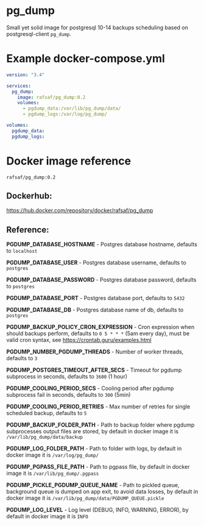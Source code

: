 # pg_dump

Small yet solid image for postgresql 10-14 backups scheduling based on postgresql-client `pg_dump`.

# Example docker-compose.yml

```yml
version: "3.4"

services:
  pg_dump:
    image: rafsaf/pg_dump:0.2
    volumes:
      - pgdump_data:/var/lib/pg_dump/data/
      - pgdump_logs:/var/log/pg_dump/

volumes:
  pgdump_data:
  pgdump_logs:
```

# Docker image reference

`rafsaf/pg_dump:0.2`

## Dockerhub:

https://hub.docker.com/repository/docker/rafsaf/pg_dump

## Reference:

**PGDUMP_DATABASE_HOSTNAME** - Postgres database hostname, defaults to `localhost`

**PGDUMP_DATABASE_USER** - Postgres database username, defaults to `postgres`

**PGDUMP_DATABASE_PASSWORD** - Postgres database password, defaults to `postgres`

**PGDUMP_DATABASE_PORT** - Postgres database port, defaults to `5432`

**PGDUMP_DATABASE_DB** - Postgres database name of db, defaults to `postgres`

**PGDUMP_BACKUP_POLICY_CRON_EXPRESSION** - Cron expression when should backups perform, defaults to `0 5 * * *` (5am every day), must be valid cron syntax, see https://crontab.guru/examples.html

**PGDUMP_NUMBER_PGDUMP_THREADS** - Number of worker threads, defaults to `3`

**PGDUMP_POSTGRES_TIMEOUT_AFTER_SECS** - Timeout for pgdump subprocess in seconds, defaults to `3600` (1 hour)

**PGDUMP_COOLING_PERIOD_SECS** - Cooling period after pgdump subprocess fail in seconds, defaults to `300` (5min)

**PGDUMP_COOLING_PERIOD_RETRIES** - Max number of retries for single scheduled backup, defaults to `5`

**PGDUMP_BACKUP_FOLDER_PATH** - Path to backup folder where pgdump subprocesses output files are stored, by default in docker image it is `/var/lib/pg_dump/data/backup`

**PGDUMP_LOG_FOLDER_PATH** - Path to folder with logs, by default in docker image it is `/var/log/pg_dump/`

**PGDUMP_PGPASS_FILE_PATH** - Path to pgpass file, by default in docker image it is `/var/lib/pg_dump/.pgpass`

**PGDUMP_PICKLE_PGDUMP_QUEUE_NAME** - Path to pickled queue, background queue is dumped on app exit, to avoid data losses, by default in docker image it is `/var/lib/pg_dump/data/PGDUMP_QUEUE.pickle`

**PGDUMP_LOG_LEVEL** - Log level (DEBUG, INFO, WARNING, ERROR), by default in docker image it is `INFO`
